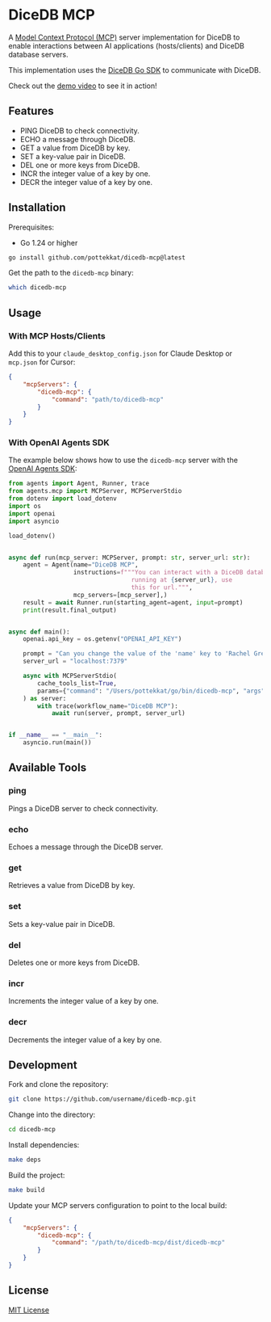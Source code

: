 # DiceDB MCP

A [Model Context Protocol (MCP)](https://modelcontextprotocol.io) server implementation for DiceDB to enable interactions between AI applications (hosts/clients) and DiceDB database servers.

This implementation uses the [DiceDB Go SDK](https://github.com/DiceDB/dicedb-go) to communicate with DiceDB.

Check out the [demo video](./demo.mov) to see it in action!

## Features

- PING DiceDB to check connectivity.
- ECHO a message through DiceDB.
- GET a value from DiceDB by key.
- SET a key-value pair in DiceDB.
- DEL one or more keys from DiceDB.
- INCR the integer value of a key by one.
- DECR the integer value of a key by one.

## Installation

Prerequisites:

- Go 1.24 or higher

```bash
go install github.com/pottekkat/dicedb-mcp@latest
```

Get the path to the `dicedb-mcp` binary:

```bash
which dicedb-mcp
```

## Usage

### With MCP Hosts/Clients

Add this to your `claude_desktop_config.json` for Claude Desktop or `mcp.json` for Cursor:

```json
{
    "mcpServers": {
        "dicedb-mcp": {
            "command": "path/to/dicedb-mcp"
        }
    }
}
```

### With OpenAI Agents SDK

The example below shows how to use the `dicedb-mcp` server with the [OpenAI Agents SDK](https://openai.github.io/openai-agents-python/):

```python
from agents import Agent, Runner, trace
from agents.mcp import MCPServer, MCPServerStdio
from dotenv import load_dotenv
import os
import openai
import asyncio

load_dotenv()


async def run(mcp_server: MCPServer, prompt: str, server_url: str):
    agent = Agent(name="DiceDB MCP",
                  instructions=f"""You can interact with a DiceDB database
                                  running at {server_url}, use
                                  this for url.""",
                  mcp_servers=[mcp_server],)
    result = await Runner.run(starting_agent=agent, input=prompt)
    print(result.final_output)


async def main():
    openai.api_key = os.getenv("OPENAI_API_KEY")

    prompt = "Can you change the value of the 'name' key to 'Rachel Green'?"
    server_url = "localhost:7379"

    async with MCPServerStdio(
        cache_tools_list=True,
        params={"command": "/Users/pottekkat/go/bin/dicedb-mcp", "args": [""]},
    ) as server:
        with trace(workflow_name="DiceDB MCP"):
            await run(server, prompt, server_url)


if __name__ == "__main__":
    asyncio.run(main())
```

## Available Tools

### ping

Pings a DiceDB server to check connectivity.

### echo

Echoes a message through the DiceDB server.

### get

Retrieves a value from DiceDB by key.

### set

Sets a key-value pair in DiceDB.

### del

Deletes one or more keys from DiceDB.

### incr

Increments the integer value of a key by one.

### decr

Decrements the integer value of a key by one.

## Development

Fork and clone the repository:

```bash
git clone https://github.com/username/dicedb-mcp.git
```

Change into the directory:

```bash
cd dicedb-mcp
```

Install dependencies:

```bash
make deps
```

Build the project:

```bash
make build
```

Update your MCP servers configuration to point to the local build:

```json
{
    "mcpServers": {
        "dicedb-mcp": {
            "command": "/path/to/dicedb-mcp/dist/dicedb-mcp"
        }
    }
}
```

## License

[MIT License](LICENSE)
